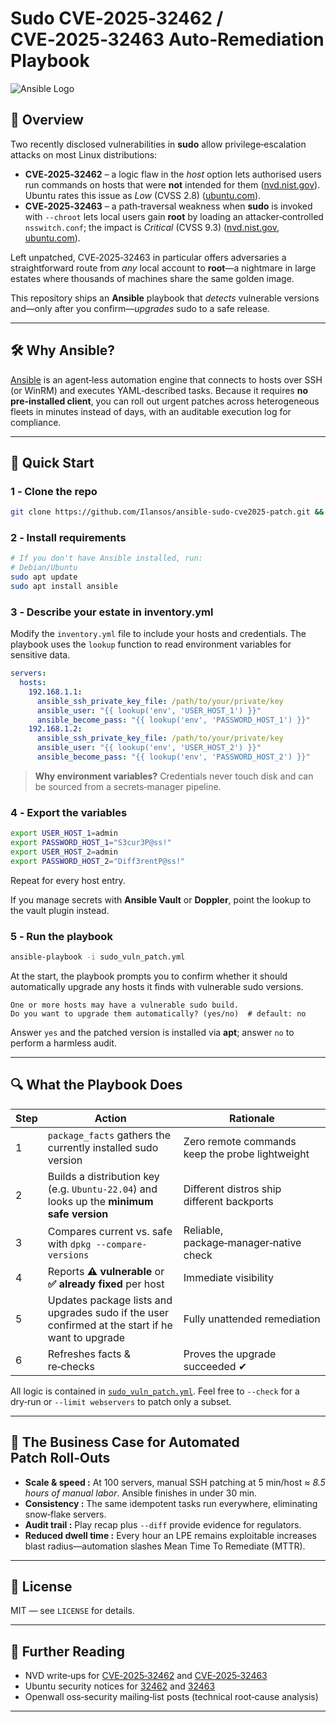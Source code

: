 # Sudo CVE‑2025‑32462 / CVE‑2025‑32463 Auto‑Remediation Playbook

![Ansible Logo](https://raw.githubusercontent.com/ansible/ansible/master/docs/docsite/_static/logo.png)

## 📌 Overview

Two recently disclosed vulnerabilities in **sudo** allow privilege‑escalation attacks on most Linux distributions:

* **CVE‑2025‑32462** – a logic flaw in the *host* option lets authorised users run commands on hosts that were **not** intended for them ([nvd.nist.gov](https://nvd.nist.gov/vuln/detail/CVE-2025-32462?utm_source=chatgpt.com)).  Ubuntu rates this issue as *Low* (CVSS 2.8) ([ubuntu.com](https://ubuntu.com/security/CVE-2025-32462?utm_source=chatgpt.com)).
* **CVE‑2025‑32463** – a path‑traversal weakness when **sudo** is invoked with `--chroot` lets local users gain **root** by loading an attacker‑controlled `nsswitch.conf`; the impact is *Critical* (CVSS 9.3) ([nvd.nist.gov](https://nvd.nist.gov/vuln/detail/CVE-2025-32463?utm_source=chatgpt.com), [ubuntu.com](https://ubuntu.com/security/CVE-2025-32463?utm_source=chatgpt.com)).

Left unpatched, CVE‑2025‑32463 in particular offers adversaries a straightforward route from *any* local account to **root**—a nightmare in large estates where thousands of machines share the same golden image.

This repository ships an **Ansible** playbook that *detects* vulnerable versions and—only after you confirm—*upgrades* sudo to a safe release.

---

## 🛠️ Why Ansible?

[Ansible](https://www.ansible.com/) is an agent‑less automation engine that connects to hosts over SSH (or WinRM) and executes YAML‑described tasks. Because it requires **no pre‑installed client**, you can roll out urgent patches across heterogeneous fleets in minutes instead of days, with an auditable execution log for compliance.

---

## 🚀 Quick Start

### 1 ‑ Clone the repo

```bash
git clone https://github.com/Ilansos/ansible-sudo-cve2025-patch.git && cd ansible-sudo-cve2025-patch.git
```

### 2 ‑ Install requirements

```bash
# If you don't have Ansible installed, run:
# Debian/Ubuntu
sudo apt update
sudo apt install ansible
```

### 3 ‑ Describe your estate in **inventory.yml**

Modify the `inventory.yml` file to include your hosts and credentials. The playbook uses the `lookup` function to read environment variables for sensitive data.

```yaml
servers:
  hosts:
    192.168.1.1:
      ansible_ssh_private_key_file: /path/to/your/private/key
      ansible_user: "{{ lookup('env', 'USER_HOST_1') }}"
      ansible_become_pass: "{{ lookup('env', 'PASSWORD_HOST_1') }}"
    192.168.1.2:
      ansible_ssh_private_key_file: /path/to/your/private/key
      ansible_user: "{{ lookup('env', 'USER_HOST_2') }}"
      ansible_become_pass: "{{ lookup('env', 'PASSWORD_HOST_2') }}"
```

> **Why environment variables?** Credentials never touch disk and can be sourced from a secrets‑manager pipeline.

### 4 ‑ Export the variables

```bash
export USER_HOST_1=admin
export PASSWORD_HOST_1="S3cur3P@ss!"
export USER_HOST_2=admin
export PASSWORD_HOST_2="Diff3rentP@ss!"
```

Repeat for every host entry.

If you manage secrets with **Ansible Vault** or **Doppler**, point the lookup to the vault plugin instead.

### 5 ‑ Run the playbook

```bash
ansible-playbook -i sudo_vuln_patch.yml
```

At the start, the playbook prompts you to confirm whether it should automatically upgrade any hosts it finds with vulnerable sudo versions.

```
One or more hosts may have a vulnerable sudo build.
Do you want to upgrade them automatically? (yes/no)  # default: no
```

Answer `yes` and the patched version is installed via **apt**; answer `no` to perform a harmless audit.

---

## 🔍  What the Playbook Does

| Step | Action                                                                                            | Rationale                                                             |
| ---- | ------------------------------------------------------------------------------------------------- | --------------------------------------------------------------------- |
| 1    | `package_facts` gathers the currently installed sudo version                                      | Zero remote commands keep the probe lightweight                       |
| 2    | Builds a distribution key (e.g. `Ubuntu-22.04`) and looks up the **minimum safe version**         | Different distros ship different backports                            |
| 3    | Compares current vs. safe with `dpkg --compare-versions`                                          | Reliable, package‑manager‑native check                                |
| 4    | Reports **⚠ vulnerable** or **✅ already fixed** per host                                         | Immediate visibility                                                  |
| 5    | Updates package lists and upgrades sudo if the user confirmed at the start if he want to upgrade  | Fully unattended remediation                                          |
| 6    | Refreshes facts & re‑checks                                                                       | Proves the upgrade succeeded ✔                                        |

All logic is contained in [`sudo_vuln_patch.yml`](sudo_vuln_patch.yml). Feel free to `--check` for a dry‑run or `--limit webservers` to patch only a subset.

---

## 🏢  The Business Case for Automated Patch Roll‑Outs

* **Scale & speed :** At 100 servers, manual SSH patching at 5 min/host ≈ *8.5 hours of manual labor*. Ansible finishes in under 30 min.
* **Consistency :** The same idempotent tasks run everywhere, eliminating snow‑flake servers.
* **Audit trail :** Play recap plus `--diff` provide evidence for regulators.
* **Reduced dwell time :** Every hour an LPE remains exploitable increases blast radius—automation slashes Mean Time To Remediate (MTTR).

---

## 📄 License

MIT — see `LICENSE` for details.

---

## 🔗 Further Reading

* NVD write‑ups for [CVE‑2025‑32462](https://nvd.nist.gov/vuln/detail/CVE-2025-32462) and [CVE‑2025‑32463](https://nvd.nist.gov/vuln/detail/CVE-2025-32463)
* Ubuntu security notices for [32462](https://ubuntu.com/security/CVE-2025-32462) and [32463](https://ubuntu.com/security/CVE-2025-32463)
* Openwall oss‑security mailing‑list posts (technical root‑cause analysis)

---
